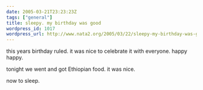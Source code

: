 ```yaml
---
date: 2005-03-21T23:23:23Z
tags: ["general"]
title: sleepy. my birthday was good
wordpress_id: 1017
wordpress_url: http://www.nata2.org/2005/03/22/sleepy-my-birthday-was-good/
---
```


this years birthday ruled. it was nice to celebrate it with everyone. happy happy. 

tonight we went and got Ethiopian food. it was nice. 

now to sleep.
